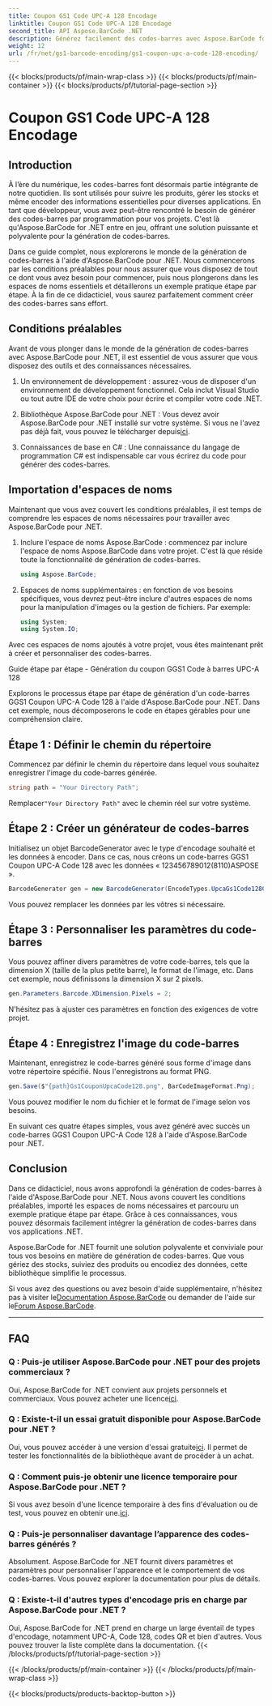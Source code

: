 ```yaml
---
title: Coupon GS1 Code UPC-A 128 Encodage
linktitle: Coupon GS1 Code UPC-A 128 Encodage
second_title: API Aspose.BarCode .NET
description: Générez facilement des codes-barres avec Aspose.BarCode for .NET - Votre solution complète de génération de codes-barres. Commencer aujourd'hui!
weight: 12
url: /fr/net/gs1-barcode-encoding/gs1-coupon-upc-a-code-128-encoding/
---
```


{{< blocks/products/pf/main-wrap-class >}}
{{< blocks/products/pf/main-container >}}
{{< blocks/products/pf/tutorial-page-section >}}

# Coupon GS1 Code UPC-A 128 Encodage


## Introduction

À l’ère du numérique, les codes-barres font désormais partie intégrante de notre quotidien. Ils sont utilisés pour suivre les produits, gérer les stocks et même encoder des informations essentielles pour diverses applications. En tant que développeur, vous avez peut-être rencontré le besoin de générer des codes-barres par programmation pour vos projets. C'est là qu'Aspose.BarCode for .NET entre en jeu, offrant une solution puissante et polyvalente pour la génération de codes-barres.

Dans ce guide complet, nous explorerons le monde de la génération de codes-barres à l'aide d'Aspose.BarCode pour .NET. Nous commencerons par les conditions préalables pour nous assurer que vous disposez de tout ce dont vous avez besoin pour commencer, puis nous plongerons dans les espaces de noms essentiels et détaillerons un exemple pratique étape par étape. À la fin de ce didacticiel, vous saurez parfaitement comment créer des codes-barres sans effort.

## Conditions préalables

Avant de vous plonger dans le monde de la génération de codes-barres avec Aspose.BarCode pour .NET, il est essentiel de vous assurer que vous disposez des outils et des connaissances nécessaires.

1. Un environnement de développement : assurez-vous de disposer d'un environnement de développement fonctionnel. Cela inclut Visual Studio ou tout autre IDE de votre choix pour écrire et compiler votre code .NET.

2.  Bibliothèque Aspose.BarCode pour .NET : Vous devez avoir Aspose.BarCode pour .NET installé sur votre système. Si vous ne l'avez pas déjà fait, vous pouvez le télécharger depuis[ici](https://releases.aspose.com/barcode/net/).

3. Connaissances de base en C# : Une connaissance du langage de programmation C# est indispensable car vous écrirez du code pour générer des codes-barres.

## Importation d'espaces de noms

Maintenant que vous avez couvert les conditions préalables, il est temps de comprendre les espaces de noms nécessaires pour travailler avec Aspose.BarCode pour .NET.

1. Inclure l'espace de noms Aspose.BarCode : commencez par inclure l'espace de noms Aspose.BarCode dans votre projet. C'est là que réside toute la fonctionnalité de génération de codes-barres.

   ```csharp
   using Aspose.BarCode;
   ```

2. Espaces de noms supplémentaires : en fonction de vos besoins spécifiques, vous devrez peut-être inclure d'autres espaces de noms pour la manipulation d'images ou la gestion de fichiers. Par exemple:

   ```csharp
   using System;
   using System.IO;
   ```

Avec ces espaces de noms ajoutés à votre projet, vous êtes maintenant prêt à créer et personnaliser des codes-barres.

Guide étape par étape - Génération du coupon GGS1 Code à barres UPC-A 128

Explorons le processus étape par étape de génération d'un code-barres GGS1 Coupon UPC-A Code 128 à l'aide d'Aspose.BarCode pour .NET. Dans cet exemple, nous décomposerons le code en étapes gérables pour une compréhension claire.

## Étape 1 : Définir le chemin du répertoire

Commencez par définir le chemin du répertoire dans lequel vous souhaitez enregistrer l'image du code-barres générée.

```csharp
string path = "Your Directory Path";
```

 Remplacer`"Your Directory Path"` avec le chemin réel sur votre système.

## Étape 2 : Créer un générateur de codes-barres

Initialisez un objet BarcodeGenerator avec le type d'encodage souhaité et les données à encoder. Dans ce cas, nous créons un code-barres GGS1 Coupon UPC-A Code 128 avec les données « 123456789012(8110)ASPOSE ».

```csharp
BarcodeGenerator gen = new BarcodeGenerator(EncodeTypes.UpcaGs1Code128Coupon, "123456789012(8110)ASPOSE");
```

Vous pouvez remplacer les données par les vôtres si nécessaire.

## Étape 3 : Personnaliser les paramètres du code-barres

Vous pouvez affiner divers paramètres de votre code-barres, tels que la dimension X (taille de la plus petite barre), le format de l'image, etc. Dans cet exemple, nous définissons la dimension X sur 2 pixels.

```csharp
gen.Parameters.Barcode.XDimension.Pixels = 2;
```

N'hésitez pas à ajuster ces paramètres en fonction des exigences de votre projet.

## Étape 4 : Enregistrez l'image du code-barres

Maintenant, enregistrez le code-barres généré sous forme d'image dans votre répertoire spécifié. Nous l'enregistrons au format PNG.

```csharp
gen.Save($"{path}Gs1CouponUpcaCode128.png", BarCodeImageFormat.Png);
```

Vous pouvez modifier le nom du fichier et le format de l'image selon vos besoins.

En suivant ces quatre étapes simples, vous avez généré avec succès un code-barres GGS1 Coupon UPC-A Code 128 à l'aide d'Aspose.BarCode pour .NET.

## Conclusion

Dans ce didacticiel, nous avons approfondi la génération de codes-barres à l'aide d'Aspose.BarCode pour .NET. Nous avons couvert les conditions préalables, importé les espaces de noms nécessaires et parcouru un exemple pratique étape par étape. Grâce à ces connaissances, vous pouvez désormais facilement intégrer la génération de codes-barres dans vos applications .NET.

Aspose.BarCode for .NET fournit une solution polyvalente et conviviale pour tous vos besoins en matière de génération de codes-barres. Que vous gériez des stocks, suiviez des produits ou encodiez des données, cette bibliothèque simplifie le processus.

 Si vous avez des questions ou avez besoin d'aide supplémentaire, n'hésitez pas à visiter le[Documentation Aspose.BarCode](https://reference.aspose.com/barcode/net/) ou demander de l'aide sur le[Forum Aspose.BarCode](https://forum.aspose.com/c/barcode/13).

---

## FAQ

### Q : Puis-je utiliser Aspose.BarCode pour .NET pour des projets commerciaux ?
 Oui, Aspose.BarCode for .NET convient aux projets personnels et commerciaux. Vous pouvez acheter une licence[ici](https://purchase.aspose.com/buy).

### Q : Existe-t-il un essai gratuit disponible pour Aspose.BarCode pour .NET ?
Oui, vous pouvez accéder à une version d'essai gratuite[ici](https://releases.aspose.com/). Il permet de tester les fonctionnalités de la bibliothèque avant de procéder à un achat.

### Q : Comment puis-je obtenir une licence temporaire pour Aspose.BarCode pour .NET ?
 Si vous avez besoin d'une licence temporaire à des fins d'évaluation ou de test, vous pouvez en obtenir une.[ici](https://purchase.aspose.com/temporary-license/).

### Q : Puis-je personnaliser davantage l’apparence des codes-barres générés ?
Absolument. Aspose.BarCode for .NET fournit divers paramètres et paramètres pour personnaliser l'apparence et le comportement de vos codes-barres. Vous pouvez explorer la documentation pour plus de détails.

### Q : Existe-t-il d'autres types d'encodage pris en charge par Aspose.BarCode pour .NET ?
Oui, Aspose.BarCode for .NET prend en charge un large éventail de types d'encodage, notamment UPC-A, Code 128, codes QR et bien d'autres. Vous pouvez trouver la liste complète dans la documentation.
{{< /blocks/products/pf/tutorial-page-section >}}

{{< /blocks/products/pf/main-container >}}
{{< /blocks/products/pf/main-wrap-class >}}

{{< blocks/products/products-backtop-button >}}
